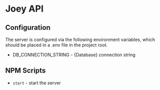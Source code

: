 # Joey API

## Configuration

The server is configured via the following environment variables, which should be placed in a .env file in the project root.

- DB_CONNECTION_STRING - {Database} connection string

## NPM Scripts

- `start` - start the server